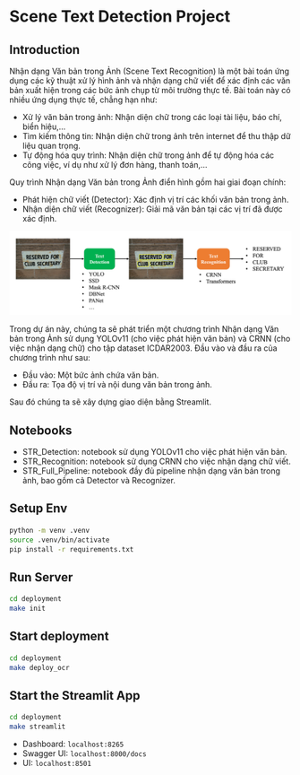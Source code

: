 # Scene Text Detection Project

## Introduction

Nhận dạng Văn bản trong Ảnh (Scene Text Recognition) là một bài toán ứng dụng các kỹ thuật xử lý hình ảnh và nhận dạng chữ viết để xác định các văn bản xuất hiện trong các bức ảnh chụp từ môi trường thực tế. Bài toán này có nhiều ứng dụng thực tế, chẳng hạn như:

- Xử lý văn bản trong ảnh: Nhận diện chữ trong các loại tài liệu, báo chí, biển hiệu,...
- Tìm kiếm thông tin: Nhận diện chữ trong ảnh trên internet để thu thập dữ liệu quan trọng.
- Tự động hóa quy trình: Nhận diện chữ trong ảnh để tự động hóa các công việc, ví dụ như xử lý
  đơn hàng, thanh toán,...

Quy trình Nhận dạng Văn bản trong Ảnh điển hình gồm hai giai đoạn chính:

- Phát hiện chữ viết (Detector): Xác định vị trí các khối văn bản trong ảnh.
- Nhận diện chữ viết (Recognizer): Giải mã văn bản tại các vị trí đã được xác định.

![alt text](images/image.png)

Trong dự án này, chúng ta sẽ phát triển một chương trình Nhận dạng Văn bản trong Ảnh sử dụng YOLOv11 (cho việc phát hiện văn bản) và CRNN (cho việc nhận dạng chữ) cho tập dataset ICDAR2003. Đầu vào và đầu ra của chương trình như sau:

- Đầu vào: Một bức ảnh chứa văn bản.
- Đầu ra: Tọa độ vị trí và nội dung văn bản trong ảnh.

Sau đó chúng ta sẽ xây dựng giao diện bằng Streamlit.

## Notebooks

- STR_Detection: notebook sử dụng YOLOv11 cho việc phát hiện văn bản.
- STR_Recognition: notebook sử dụng CRNN cho việc nhận dạng chữ viết.
- STR_Full_Pipeline: notebook đầy đủ pipeline nhận dạng văn bản trong ảnh, bao gồm cả Detector và Recognizer.

## Setup Env

```bash
python -m venv .venv
source .venv/bin/activate
pip install -r requirements.txt
```

## Run Server

```bash
cd deployment
make init
```

## Start deployment

```bash
cd deployment
make deploy_ocr
```

## Start the Streamlit App

```bash
cd deployment
make streamlit
```

- Dashboard: `localhost:8265`
- Swagger UI: `localhost:8000/docs`
- UI: `localhost:8501`
